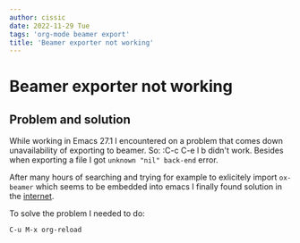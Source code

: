 ```yaml
---
author: cissic
date: 2022-11-29 Tue
tags: 'org-mode beamer export'
title: 'Beamer exporter not working'
---
```



# Beamer exporter not working


## Problem and solution

While working in Emacs 27.1 I encountered on a problem that comes down 
unavailability of exporting to beamer. So:
 :C-c C-e l b
didn't work.
Besides when exporting a file I got  `unknown "nil" back-end` error.

After many hours of searching and trying for example to exlicitely import `ox-beamer` which seems
to be embedded into emacs I finally found solution in the 
[internet](https://github.com/larstvei/ox-gfm/issues/28). 

To solve the problem I needed to do:

    C-u M-x org-reload

